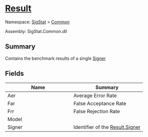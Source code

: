 # [Result](./Result.md)

Namespace: [SigStat]() > [Common](./README.md)

Assembly: SigStat.Common.dll

## Summary
Contains the benchmark results of a single [Signer](https://github.com/hargitomi97/sigstat/blob/master/docs/md/SigStat/Common/Signer.md)

## Fields

| Name | Summary | 
| --- | --- | 
| Aer<div style="width: 200px">| Average Error Rate<div style="width: 200px">| <br>
| Far<div style="width: 200px">| False Acceptance Rate<div style="width: 200px">| <br>
| Frr<div style="width: 200px">| False Rejection Rate<div style="width: 200px">| <br>
| Model<div style="width: 200px">| <div style="width: 200px">| <br>
| Signer<div style="width: 200px">| Identifier of the [Result.Signer](https://github.com/hargitomi97/sigstat/blob/master/docs/md/SigStat/Common/Result.md)<div style="width: 200px">| <br>


